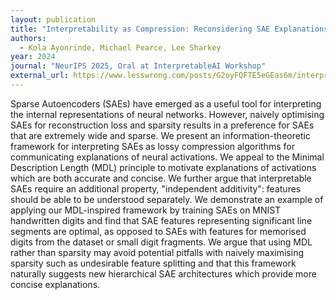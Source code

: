 ```yaml
---
layout: publication
title: "Interpretability as Compression: Reconsidering SAE Explanations of Neural Activations with MDL-SAEs"
authors:
  - Kola Ayonrinde, Michael Pearce, Lee Sharkey
year: 2024
journal: "NeurIPS 2025, Oral at InterpretableAI Workshop"
external_url: https://www.lesswrong.com/posts/G2oyFQFTE5eGEas6m/interpretability-as-compression-reconsidering-sae
---
```


Sparse Autoencoders (SAEs) have emerged as a useful tool for interpreting the internal representations of neural networks. However, naively optimising SAEs for reconstruction loss and sparsity results in a preference for SAEs that are extremely wide and sparse. We present an information-theoretic framework for interpreting SAEs as lossy compression algorithms for communicating explanations of neural activations. We appeal to the Minimal Description Length (MDL) principle to motivate explanations of activations which are both accurate and concise. We further argue that interpretable SAEs require an additional property, "independent additivity": features should be able to be understood separately. We demonstrate an example of applying our MDL-inspired framework by training SAEs on MNIST handwritten digits and find that SAE features representing significant line segments are optimal, as opposed to SAEs with features for memorised digits from the dataset or small digit fragments. We argue that using MDL rather than sparsity may avoid potential pitfalls with naively maximising sparsity such as undesirable feature splitting and that this framework naturally suggests new hierarchical SAE architectures which provide more concise explanations.
